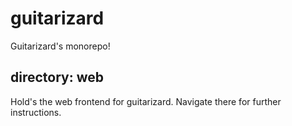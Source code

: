 # guitarizard

Guitarizard's monorepo!

## directory: web

Hold's the web frontend for guitarizard. Navigate
there for further instructions.
